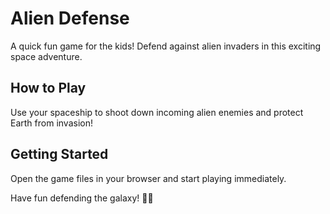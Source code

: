 # Alien Defense

A quick fun game for the kids! Defend against alien invaders in this exciting space adventure.

## How to Play

Use your spaceship to shoot down incoming alien enemies and protect Earth from invasion!

## Getting Started

Open the game files in your browser and start playing immediately.

Have fun defending the galaxy! 🚀👾